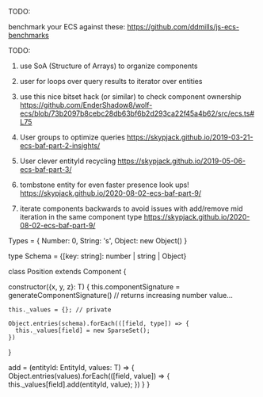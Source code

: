 TODO:

benchmark your ECS against these:
https://github.com/ddmills/js-ecs-benchmarks

TODO:
1. use SoA (Structure of Arrays) to organize components
2. user for loops over query results to iterator over entities

3. use this nice bitset hack (or similar) to check component ownership https://github.com/EnderShadow8/wolf-ecs/blob/73b2097b8cebc28db63bf6b2d293ca22f45a4b62/src/ecs.ts#L75

4. User groups to optimize queries https://skypjack.github.io/2019-03-21-ecs-baf-part-2-insights/

5. User clever entityId recycling https://skypjack.github.io/2019-05-06-ecs-baf-part-3/

6. tombstone entity for even faster presence look ups!
https://skypjack.github.io/2020-08-02-ecs-baf-part-9/

7. iterate components backwards to avoid issues with add/remove mid iteration in the same component type
https://skypjack.github.io/2020-08-02-ecs-baf-part-9/



Types = {
  Number: 0,
  String: 's',
  Object: new Object()
}

type Schema = {[key: string]: number | string | Object}
<!-- sketches -->
class Position<T extends Schema> extends Component {
  <!-- inherited -->
  constructor({x, y, z}: T) {
    <!-- inherited -->
    this.componentSignature = generateComponentSignature() // returns increasing number value...

    this._values = {}; // private
<!-- inherited -->
    Object.entries(schema).forEach(([field, type]) => {
      this._values[field] = new SparseSet();
    })
  }

  add = (entityId: EntityId, values: T) => {
    Object.entries(values).forEach(([field, value]) => {
      this._values[field].add(entityId, value);
    })
  }
}